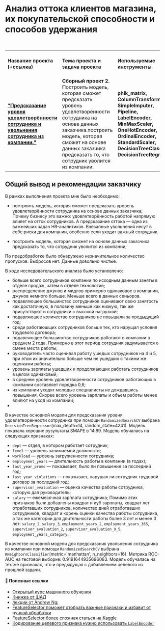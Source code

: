 # Анализ оттока клиентов магазина, их покупательской способности и способов удержания

<br/>
<table>
    <tr>
        <td><b>Название проекта (+ссылка)</b></td>
        <td><b>Тема проекта и задача проекта</b></td>
        <td><b>Используемые инструменты</b></td>
        <td><b>Темы инф. материалов и рекомендации ревьювера</b></td>
    </tr>
    <tr>
        <td><a href="https://github.com/DinoWithPython/ds_practicum_projects/blob/main/Отток%20клиентов%20магазина%20%22В%20один%20клик%22/05%20Обучение%20с%20учителем.ipynb" target="_blank"><b>"Предсказание уровня удовлетворённости сотрудника и увольнения сотрудника из компании."</b></a></td>
        <td><b>Сборный проект 2.</b> Построить модель, которая сможет предсказать уровень удовлетворённости сотрудника на основе данных заказчика.построить модель, которая сможет на основе данных заказчика предсказать то, что сотрудник уволится из компании.</td>
        <td><b>phik_matrix, ColumnTransformer, SimpleImputer, Pipeline, LabelEncoder, MinMaxScaler, OneHotEncoder, OrdinalEncoder, StandardScaler, DecisionTreeClassifier, DecisionTreeRegressor</b></td>
        <td>Материалы для более углубленного погружения в машинное обучение.</td>
    </tr>
</table>

## Общий вывод и рекомендации заказчику
В рамках выполнения проекта мне было необходимо:
* построить модель, которая сможет предсказать уровень удовлетворённости сотрудника на основе данных заказчика;   
Почему бизнесу это важно: удовлетворённость работой напрямую влияет на отток сотрудников. А предсказание оттока — одна из важнейших задач HR-аналитиков. Внезапные увольнения несут в себе риски для компании, особенно если уходит важный сотрудник.    

* построить модель, которая сможет на основе данных заказчика предсказать то, что сотрудник уволится из компании;

По предобработке было обнаружено незначительное количество пропусков. Выбросов нет. Данные довольно чистые.

В ходе исследовательского анализа было установлено:
* больше всего сотрудников компании по исходным данным заняты в отделе продаж, затем в отделе технологий;
* распределение джунов и мидлов примерно одинаковое в компании, джунов немного больше. Меньше всего в данных сеньоров.
* подавляюшее большинство сотрудников оценивают свою занятость как достаточную, в половину меньше как низкую, так же присутствуют и сотрудники с высокой нагрузкой;
* подавляюшее количество сотрудников не повышали за предыдущий год;
* среди работаюшщих сотрудников больше тех, кто нарущал условия трудового договора;
* подавляющее большинство сотрудников работают в компании в среднем 2 года. Примерно в этот период сотрудник задумывается о смене места работы;
* руководитель часто оценивал работу ушедшх сотрудников на 4 и 5, при этом их значительно больше чем не ушедших с такими же оценками работы;
* уровень зарплаты ушедших и продолжающих работать сотрудников в целом одинаковый;
* в среднем уровень удовлетворенности сотрудников работающих в компании составляет порядка 0,6;
* из компании уходят молодые специалисты не дождавшись повышения. Скорее всего уровень зарплаты и объем работы менее влияют на уход из компании;
* 


В качестве основной модели для предсказания уровня удовлетворенности сотрудника при помощи `RandomizedSearchCV` выбрана `DecisionTreeRegressor`(max_depth=14, random_state=4241). Модель показала хорошие рузультаты SMAPE в 14.89. Модель обучалась на следующих признаках:
* `dept` — отдел, в котором работает сотрудник;
* `level` — уровень занимаемой должности;
* `workload` — уровень загруженности сотрудника;
* `employment_years` — длительность работы в компании (в годах);
* `last_year_promo` — показывает, было ли повышение за последний год;
* `last_year_violations` — показывает, нарушал ли сотрудник трудовой договор за последний год;
* `supervisor_evaluation` — оценка качества работы сотрудника, которую дал руководитель;
* `salary` — ежемесячная зарплата сотрудника;
Помимо этих признаков были добавлены квадрат и куб зарплаты, квадрат лет отработавших сотрудников, количество дней отработавших сотрудников, квадрат и корень оценки качества работы сотрудника, а так же категории для длительности работы более 3 лет и менее 3 лет: `salary_2`, `salary_3`, `employment_years_2`, `employment_years_365`, `supervisor_evaluation_2`, `supervisor_evaluation_0_5`, `employment_years_category`.


В качестве основной модели для предсказания увольнения сотрудника из компании при помощи `RandomizedSearchCV` выбрана `KNeighborsClassifier`(metric='manhattan', n_neighbors=16). Метрика ROC-AUC на тестовой выборке: 0.9191644935696083. Модель обучалась на тех же признаках, что и предыдущая с добавлением целевого из прошлой задачи.

#### 📖 **Полезные ссылки**

* [Открытый курс машинного обучения](https://habr.com/ru/company/ods/blog/322626/)
* [Книжка от ШАД](https://academy.yandex.ru/handbook/ml/)
* [лекции от Andrew Ng:](https://www.youtube.com/watch?v=PPLop4L2eGk&list=PLLssT5z_DsK-h9vYZkQkYNWcItqhlRJLN)
* [FeatureSelector поможет отобрать важные признаки и избавит от ручной обработки](https://proglib.io/p/feature-selector)
* [FeatureSelector более сложная статься на Kaggle](https://www.kaggle.com/code/prashant111/comprehensive-guide-on-feature-selection/notebook)
* [Кодирование целевого признака нужно использовать `LabelEncoder`](https://scikit-learn.org/stable/modules/generated/sklearn.preprocessing.LabelEncoder.html)